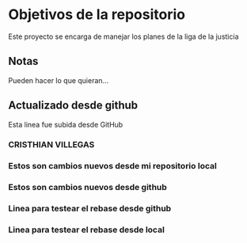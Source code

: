 # Objetivos de la repositorio

Este proyecto se encarga de manejar los planes de la liga de la justicia


## Notas
Pueden hacer lo que quieran...

## Actualizado desde github
Esta linea fue subida desde GitHub

### CRISTHIAN VILLEGAS

### Estos son cambios nuevos desde mi repositorio local
### Estos son cambios nuevos desde github
### Linea para testear el rebase desde github
### Linea para testear el rebase desde local
